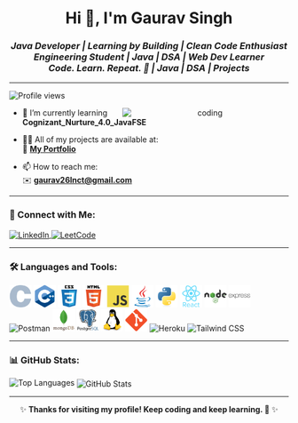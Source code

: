 <h1 align="center">Hi 👋, I'm Gaurav Singh</h1>



<h3 align="center">
  <em>Java Developer | Learning by Building | Clean Code Enthusiast</em><br>
  <em>Engineering Student | Java | DSA | Web Dev Learner</em><br>
  <em>Code. Learn. Repeat. 🚀 | Java | DSA | Projects</em>
</h3>

---

<p align="left">
  <img src="https://komarev.com/ghpvc/?username=singh-gaurav04&label=Profile%20views&color=0e75b6&style=flat" alt="Profile views" />
</p>

<div align="center">
  <img align="right" alt="coding" width="300" src="https://t4.ftcdn.net/jpg/08/26/30/55/240_F_826305596_oQNOmpKHf9Txch2qg9y614JpsYdiqNsO.jpg" />
</div>



- 🌱 I’m currently learning **Cognizant_Nurture_4.0_JavaFSE**

- 👨‍💻 All of my projects are available at:  
  🔗 [**My Portfolio**](https://gaurav26lnct.netlify.app/)

- 📫 How to reach me:  
  ✉️ **gaurav26lnct@gmail.com**

---

### 🤝 Connect with Me:
<p align="left">
  <a href="https://linkedin.com/in/gaurav singh" target="blank">
    <img align="center" src="https://raw.githubusercontent.com/rahuldkjain/github-profile-readme-generator/master/src/images/icons/Social/linked-in-alt.svg" alt="LinkedIn" height="30" width="40" />
  </a>
  <a href="https://www.leetcode.com/gaurav__04" target="blank">
    <img align="center" src="https://raw.githubusercontent.com/rahuldkjain/github-profile-readme-generator/master/src/images/icons/Social/leet-code.svg" alt="LeetCode" height="30" width="40" />
  </a>
</p>

---

### 🛠️ Languages and Tools:
<p align="left">
  <img src="https://raw.githubusercontent.com/devicons/devicon/master/icons/c/c-original.svg" alt="C" width="40" height="40"/>
  <img src="https://raw.githubusercontent.com/devicons/devicon/master/icons/cplusplus/cplusplus-original.svg" alt="C++" width="40" height="40"/>
  <img src="https://raw.githubusercontent.com/devicons/devicon/master/icons/css3/css3-original-wordmark.svg" alt="CSS" width="40" height="40"/>
  <img src="https://raw.githubusercontent.com/devicons/devicon/master/icons/html5/html5-original-wordmark.svg" alt="HTML" width="40" height="40"/>
  <img src="https://raw.githubusercontent.com/devicons/devicon/master/icons/javascript/javascript-original.svg" alt="JavaScript" width="40" height="40"/>
  <img src="https://raw.githubusercontent.com/devicons/devicon/master/icons/java/java-original.svg" alt="Java" width="40" height="40"/>
  <img src="https://raw.githubusercontent.com/devicons/devicon/master/icons/python/python-original.svg" alt="Python" width="40" height="40"/>
  <img src="https://raw.githubusercontent.com/devicons/devicon/master/icons/react/react-original-wordmark.svg" alt="React" width="40" height="40"/>
  <img src="https://raw.githubusercontent.com/devicons/devicon/master/icons/nodejs/nodejs-original-wordmark.svg" alt="Node.js" width="40" height="40"/>
  <img src="https://raw.githubusercontent.com/devicons/devicon/master/icons/express/express-original-wordmark.svg" alt="Express" width="40" height="40"/>
  <img src="https://www.vectorlogo.zone/logos/getpostman/getpostman-icon.svg" alt="Postman" width="40" height="40"/>
  <img src="https://raw.githubusercontent.com/devicons/devicon/master/icons/mongodb/mongodb-original-wordmark.svg" alt="MongoDB" width="40" height="40"/>
  <img src="https://raw.githubusercontent.com/devicons/devicon/master/icons/postgresql/postgresql-original-wordmark.svg" alt="PostgreSQL" width="40" height="40"/>
  <img src="https://raw.githubusercontent.com/devicons/devicon/master/icons/linux/linux-original.svg" alt="Linux" width="40" height="40"/>
  <img src="https://raw.githubusercontent.com/devicons/devicon/master/icons/git/git-original.svg" alt="Git" width="40" height="40"/>
  <img src="https://www.vectorlogo.zone/logos/heroku/heroku-icon.svg" alt="Heroku" width="40" height="40"/>
  <img src="https://www.vectorlogo.zone/logos/tailwindcss/tailwindcss-icon.svg" alt="Tailwind CSS" width="40" height="40"/>

</p>

---

### 📊 GitHub Stats:

<p>
  <img align="left" src="https://github-readme-stats.vercel.app/api/top-langs?username=singh-gaurav04&show_icons=true&locale=en&layout=compact" alt="Top Languages" />
</p>

<p>
  &nbsp;<img align="center" src="https://github-readme-stats.vercel.app/api?username=singh-gaurav04&show_icons=true&locale=en" alt="GitHub Stats" />
</p>

---

<p align="center">✨ <strong>Thanks for visiting my profile! Keep coding and keep learning. 🚀</strong> ✨</p>
